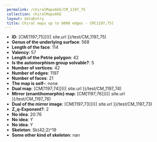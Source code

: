 ```yaml
--- 
 permalink: /chiralMaps6kE/CM_1197_75 
 collection: chiralMaps6kE
 layout: dataEntry
 title: Chiral maps up to 6000 edges - CM[1197;75]
---
```


- **ID**: [CM[1197;75]]({{ site.url }}/test/CM_1197_75)
- **Genus of the underlying surface**: 568
- **Length of the face**: 114
- **Valency**: 57
- **Length of the Petrie polygon**: 42
- **Is the automorphism group solvable?**: S
- **Number of vertices**: 42
- **Number of edges**: 1197
- **Number of faces**: 21
- **The map is self-**: none
- **Dual map**: [CM[1197;74]]({{ site.url }}/test/CM_1197_74)
- **Mirror (enantihomorphic) map**: [CM[1197;76]]({{ site.url }}/test/CM_1197_76)
- **Dual of the mirror image**: [CM[1197;73]]({{ site.url }}/test/CM_1197_73)
- **Z_q-Exponent?**: 2
- **No idea**:  20:76
- **No idea**: Y
- **No idea**: Y
- **Skeleton**: Sk(42;2)^19
- **Some other kind of skeleton**: nan
